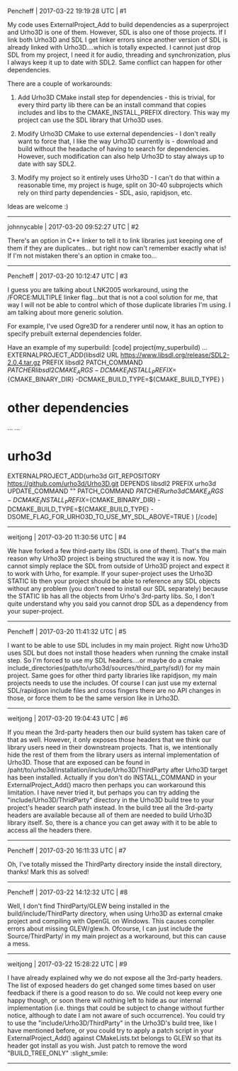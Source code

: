 Pencheff | 2017-03-22 19:19:28 UTC | #1

My code uses ExternalProject_Add to build dependencies as a superproject and Urho3D is one of them. However, SDL is also one of those projects. If I link both Urho3D and SDL I get linker errors since another version of SDL is already linked with Urho3D....which is totally expected. I cannot just drop SDL from my project, I need it for audio, threading and synchronization, plus I always keep it up to date with SDL2. Same conflict can happen for other dependencies. 

There are a couple of workarounds:

1. Add Urho3D CMake install step for dependencies - this is trivial, for every third party lib there can be an install command that copies includes and libs to the CMAKE_INSTALL_PREFIX directory. This way my project can use the SDL library that Urho3D uses.

2. Modify Urho3D CMake to use external dependencies - I don't really want to force that, I like the way Urho3D currently is - download and build without the headache of having to search for dependencies. However, such modification can also help Urho3D to stay always up to date with say SDL2.

3. Modify my project so it entirely uses Urho3D - I can't do that within a reasonable time, my project is huge, split on 30-40 subprojects which rely on third party dependencies - SDL, asio, rapidjson, etc.

Ideas are welcome :)

-------------------------

johnnycable | 2017-03-20 09:52:27 UTC | #2

There's an option in C++ linker to tell it to link libraries just keeping one of them if they are duplicates... but right now can't remember exactly what is!
If I'm not mistaken there's an option in cmake too...

-------------------------

Pencheff | 2017-03-20 10:12:47 UTC | #3

I guess you are talking about LNK2005 workaround, using the /FORCE:MULTIPLE linker flag...but that is not a cool solution for me, that way I will not be able to control which of those duplicate libraries I'm using. I am talking about more generic solution. 

For example, I've used Ogre3D for a renderer until now, it has an option to specify prebuilt external dependencies folder.

Have an example of my superbuild:
[code]
project(my_superbuild)
...
EXTERNALPROJECT_ADD(libsdl2
  URL https://www.libsdl.org/release/SDL2-2.0.4.tar.gz
  PREFIX libsdl2
  PATCH_COMMAND ${PATCHER} libsdl2
  CMAKE_ARGS 
    -DCMAKE_INSTALL_PREFIX=${CMAKE_BINARY_DIR} 
    -DCMAKE_BUILD_TYPE=${CMAKE_BUILD_TYPE}
)
# other dependencies
...
...
# urho3d
EXTERNALPROJECT_ADD(urho3d
  GIT_REPOSITORY https://github.com/urho3d/Urho3D.git
  DEPENDS libsdl2
  PREFIX urho3d
  UPDATE_COMMAND ""
  PATCH_COMMAND ${PATCHER} urho3d
  CMAKE_ARGS 
    -DCMAKE_INSTALL_PREFIX=${CMAKE_BINARY_DIR} 
    -DCMAKE_BUILD_TYPE=${CMAKE_BUILD_TYPE}
    -DSOME_FLAG_FOR_URHO3D_TO_USE_MY_SDL_ABOVE=TRUE
)
[/code]

-------------------------

weitjong | 2017-03-20 11:30:56 UTC | #4

We have forked a few third-party libs (SDL is one of them). That's the main reason why Urho3D project is being structured the way it is now. You cannot simply replace the SDL from outside of Urho3D project and expect it to work with Urho, for example. If your super-project uses the Urho3D STATIC lib then your project should be able to reference any SDL objects without any problem (you don't need to install our SDL separately) because the STATIC lib has all the objects from Urho's 3rd-party libs. So, I don't quite understand why you said you cannot drop SDL as a dependency from your super-project.

-------------------------

Pencheff | 2017-03-20 11:41:32 UTC | #5

I want to be able to use SDL includes in my main project. Right now Urho3D uses SDL but does not install those headers when running the cmake install step. So I'm forced to use my SDL headers....or maybe do a cmake include_directories(path/to/urho3d/sources/third_party/sdl/) for my main project. Same goes for other third party libraries like rapidjson, my main projects needs to use the includes. Of course I can just use my external SDL/rapidjson include files and cross fingers there are no API changes in those, or force them to be the same version like in Urho3D.

-------------------------

weitjong | 2017-03-20 19:04:43 UTC | #6

If you mean the 3rd-party headers then our build system has taken care of that as well. However, it only exposes those headers that we think our library users need in their downstream projects. That is, we intentionally hide the rest of them from the library users as internal implementation of Urho3D. Those that are exposed can be found in /paht/to/urho3d/installation/include/Urho3D/ThirdParty after Urho3D target has been installed. Actually if you don't do INSTALL_COMMAND in your ExternalProject_Add() macro then perhaps you can workaround this limitation. I have never tried it, but perhaps you can try adding the "include/Urho3D/ThridParty" directory in the Urho3D build tree to your project's header search path instead. In the build tree all the 3rd-party headers are available because all of them are needed to build Urho3D library itself. So, there is a chance you can get away with it to be able to access all the headers there.

-------------------------

Pencheff | 2017-03-20 16:11:33 UTC | #7

Oh, I've totally missed the ThirdParty directory inside the install directory, thanks! Mark this as solved!

-------------------------

Pencheff | 2017-03-22 14:12:32 UTC | #8

Well, I don't find ThirdParty/GLEW being installed in the build/include/ThirdParty directory, when using Urho3D as external cmake project and compiling with OpenGL on Windows. This causes compiler errors about missing GLEW/glew.h. Ofcourse, I can just include the Source/ThirdParty/ in my main project as a workaround, but this can cause a mess.

-------------------------

weitjong | 2017-03-22 15:28:22 UTC | #9

I have already explained why we do not expose all the 3rd-party headers. The list of exposed headers do get changed some times based on user feedback if there is a good reason to do so. We could not keep every one happy though, or soon there will nothing left to hide as our internal implementation (i.e. things that could be subject to change without further notice, although to date I am not aware of such occurrence). You could try to use the "include/Urho3D/ThirdParty" in the Urho3D's build tree, like I have mentioned before, or you could try to apply a patch script in your ExternalProject_Add() against CMakeLists.txt belongs to GLEW so that its header got install as you wish. Just patch to remove the word "BUILD_TREE_ONLY" :slight_smile:

-------------------------

